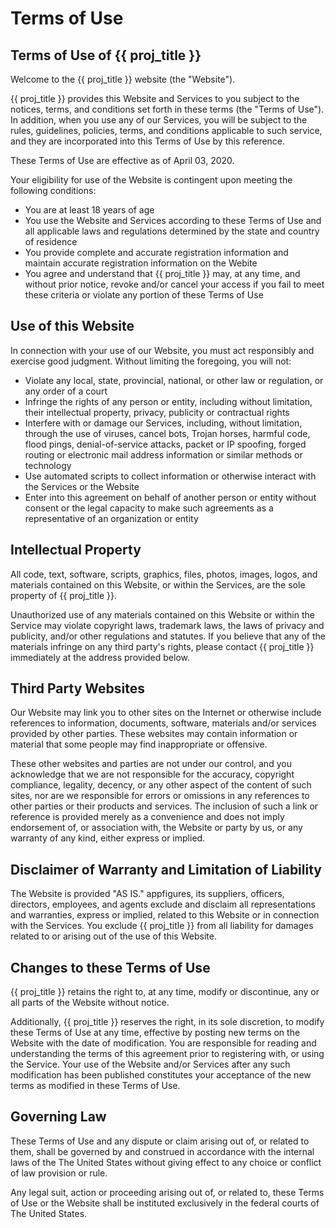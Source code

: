# Terms of Use

## Terms of Use of {{ proj_title }}

Welcome to the {{ proj_title }} website (the "Website").

{{ proj_title }} provides this Website and Services to you subject to the notices, terms, and conditions set forth in these terms (the "Terms of Use"). In addition, when you use any of our Services, you will be subject to the rules, guidelines, policies, terms, and conditions applicable to such service, and they are incorporated into this Terms of Use by this reference.

These Terms of Use are effective as of April 03, 2020.

Your eligibility for use of the Website is contingent upon meeting the following conditions:

* You are at least 18 years of age
* You use the Website and Services according to these Terms of Use and all applicable laws and regulations determined by the state and country of residence
* You provide complete and accurate registration information and maintain accurate registration information on the Webite
* You agree and understand that {{ proj_title }} may, at any time, and without prior notice, revoke and/or cancel your access if you fail to meet these criteria or violate any portion of these Terms of Use

## Use of this Website

In connection with your use of our Website, you must act responsibly and exercise good judgment. Without limiting the foregoing, you will not:

* Violate any local, state, provincial, national, or other law or regulation, or any order of a court
* Infringe the rights of any person or entity, including without limitation, their intellectual property, privacy, publicity or contractual rights
* Interfere with or damage our Services, including, without limitation, through the use of viruses, cancel bots, Trojan horses, harmful code, flood pings, denial-of-service attacks, packet or IP spoofing, forged routing or electronic mail address information or similar methods or technology
* Use automated scripts to collect information or otherwise interact with the Services or the Website
* Enter into this agreement on behalf of another person or entity without consent or the legal capacity to make such agreements as a representative of an organization or entity

## Intellectual Property

All code, text, software, scripts, graphics, files, photos, images, logos, and materials contained on this Website, or within the Services, are the sole property of {{ proj_title }}.

Unauthorized use of any materials contained on this Website or within the Service may violate copyright laws, trademark laws, the laws of privacy and publicity, and/or other regulations and statutes. If you believe that any of the materials infringe on any third party's rights, please contact {{ proj_title }} immediately at the address provided below.

## Third Party Websites

Our Website may link you to other sites on the Internet or otherwise include references to information, documents, software, materials and/or services provided by other parties. These websites may contain information or material that some people may find inappropriate or offensive.

These other websites and parties are not under our control, and you acknowledge that we are not responsible for the accuracy, copyright compliance, legality, decency, or any other aspect of the content of such sites, nor are we responsible for errors or omissions in any references to other parties or their products and services. The inclusion of such a link or reference is provided merely as a convenience and does not imply endorsement of, or association with, the Website or party by us, or any warranty of any kind, either express or implied.

## Disclaimer of Warranty and Limitation of Liability

The Website is provided "AS IS." appfigures, its suppliers, officers, directors, employees, and agents exclude and disclaim all representations and warranties, express or implied, related to this Website or in connection with the Services. You exclude {{ proj_title }} from all liability for damages related to or arising out of the use of this Website.

## Changes to these Terms of Use

{{ proj_title }} retains the right to, at any time, modify or discontinue, any or all parts of the Website without notice.

Additionally, {{ proj_title }} reserves the right, in its sole discretion, to modify these Terms of Use at any time, effective by posting new terms on the Website with the date of modification. You are responsible for reading and understanding the terms of this agreement prior to registering with, or using the Service. Your use of the Website and/or Services after any such modification has been published constitutes your acceptance of the new terms as modified in these Terms of Use.

## Governing Law

These Terms of Use and any dispute or claim arising out of, or related to them, shall be governed by and construed in accordance with the internal laws of the The United States without giving effect to any choice or conflict of law provision or rule.

Any legal suit, action or proceeding arising out of, or related to, these Terms of Use or the Website shall be instituted exclusively in the federal courts of The United States.
